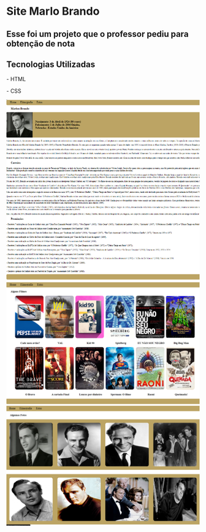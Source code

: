<h1>Site Marlo Brando</h1>
<h2>Esse foi um projeto que o professor pediu para obtenção de nota <a href="http://127.0.0.1:5500/index.html" target=""></a></h2>
<h2>Tecnologias Utilizadas</h2>
  <p>- HTML</p>
  <p>- CSS</p>
<img src="https://github.com/DevEdsonAlmeida/Marlon-Brando/blob/main/images/Captura%20de%20tela%202023-09-24%20205001.png"/>
<img src="https://github.com/DevEdsonAlmeida/Marlon-Brando/blob/main/images/Captura%20de%20tela%202023-09-24%20205015.png"/>
<img src="https://github.com/DevEdsonAlmeida/Marlon-Brando/blob/main/images/Captura%20de%20tela%202023-09-24%20205024.png"/>
